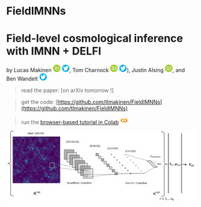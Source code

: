 # FieldIMNNs
# Field-level cosmological inference with IMNN + DELFI

by Lucas Makinen [<img src="https://raw.githubusercontent.com/tlmakinen/FieldIMNNs/master/tutorial/plots/Orcid-ID.png" alt="drawing" width="20"/>](https://orcid.org/0000-0002-3795-6933 "") [<img src="https://raw.githubusercontent.com/tlmakinen/FieldIMNNs/master/tutorial/plots/twitter-graphic.png" alt="drawing" width="20" style="background-color: transparent"/>](https://twitter.com/lucasmakinen?lang=en ""), Tom Charnock [<img src="https://raw.githubusercontent.com/tlmakinen/FieldIMNNs/master/tutorial/plots/Orcid-ID.png" alt="drawing" width="20"/>](https://orcid.org/0000-0002-7416-3107 "Redirect to orcid") [<img src="https://raw.githubusercontent.com/tlmakinen/FieldIMNNs/master/tutorial/plots/twitter-graphic.png" alt="drawing" width="20" style="background-color: transparent"/>](https://twitter.com/t_charnock?lang=en "")), Justin Alsing [<img src="https://raw.githubusercontent.com/tlmakinen/FieldIMNNs/master/tutorial/plots/Orcid-ID.png" alt="drawing" width="20"/>](https://scholar.google.com/citations?user=ICPFL8AAAAAJ&hl=en "Redirect to orcid"), and Ben Wandelt [<img src="https://raw.githubusercontent.com/tlmakinen/FieldIMNNs/master/tutorial/plots/twitter-graphic.png" alt="drawing" width="20" style="background-color: transparent"/>](https://twitter.com/bwandelt?lang=en "")

>read the paper: [on arXiv tomorrow !]

>get the code:  [https://github.com/tlmakinen/FieldIMNNs](https://github.com/tlmakinen/FieldIMNNs)

>run the [browser-based tutorial in Colab](https://colab.research.google.com/drive/1SuYCYfrdA0mc0X8tBTja26ih0qw7hVi5#scrollTo=rhDw3VXPPDMW) [<img src="https://raw.githubusercontent.com/tlmakinen/FieldIMNNs/master/tutorial/plots/colab-logo.png" alt="drawing" width="20"/>](https://colab.research.google.com/drive/1SuYCYfrdA0mc0X8tBTja26ih0qw7hVi5#scrollTo=rhDw3VXPPDMW)

<img src="https://raw.githubusercontent.com/tlmakinen/FieldIMNNs/master/tutorial/plots/imnn-scheme.png" alt="drawing" width="700"/>


<!---[full-diagram](https://raw.githubusercontent.com/tlmakinen/FieldIMNNs/master/tutorial/plots/anim-diagram.png)
-->
